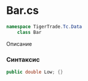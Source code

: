 
# Bar.cs
```csharp
namespace TigerTrade.Tc.Data  
    class Bar
```

Описание

### Синтаксис
```csharp
public double Low; {}
```

